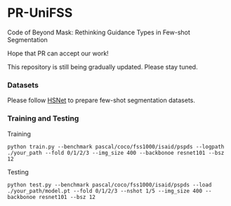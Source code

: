 # PR-UniFSS
Code of Beyond Mask: Rethinking Guidance Types in Few-shot Segmentation

Hope that PR can accept our work!

This repository is still being gradually updated. Please stay tuned.

### Datasets

Please follow [HSNet](https://github.com/juhongm999/hsnet?tab=readme-ov-file#preparing-few-shot-segmentation-datasets) to prepare few-shot segmentation datasets.

### Training and Testing

Training

```
python train.py --benchmark pascal/coco/fss1000/isaid/pspds --logpath ./your_path --fold 0/1/2/3 --img_size 400 --backbonoe resnet101 --bsz 12
```

Testing

```
python test.py --benchmark pascal/coco/fss1000/isaid/pspds --load ./your_path/model.pt --fold 0/1/2/3 --nshot 1/5 --img_size 400 --backbonoe resnet101 --bsz 12
```
